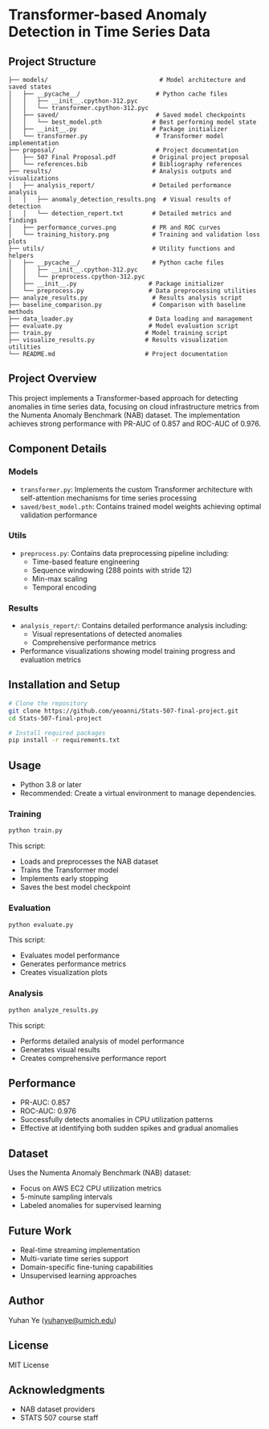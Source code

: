 # Transformer-based Anomaly Detection in Time Series Data

## Project Structure
```
├── models/                               # Model architecture and saved states
│   ├── __pycache__/                     # Python cache files
│   │   ├── __init__.cpython-312.pyc
│   │   └── transformer.cpython-312.pyc
│   ├── saved/                           # Saved model checkpoints
│   │   └── best_model.pth              # Best performing model state
│   ├── __init__.py                     # Package initializer
│   └── transformer.py                   # Transformer model implementation
├── proposal/                            # Project documentation
│   ├── 507 Final Proposal.pdf          # Original project proposal
│   └── references.bib                  # Bibliography references
├── results/                            # Analysis outputs and visualizations
│   ├── analysis_report/                # Detailed performance analysis
│   │   ├── anomaly_detection_results.png  # Visual results of detection
│   │   └── detection_report.txt        # Detailed metrics and findings
│   ├── performance_curves.png          # PR and ROC curves
│   └── training_history.png            # Training and validation loss plots
├── utils/                              # Utility functions and helpers
│   ├── __pycache__/                    # Python cache files
│   │   ├── __init__.cpython-312.pyc
│   │   └── preprocess.cpython-312.pyc
│   ├── __init__.py                    # Package initializer
│   └── preprocess.py                  # Data preprocessing utilities
├── analyze_results.py                  # Results analysis script
├── baseline_comparison.py              # Comparison with baseline methods
├── data_loader.py                     # Data loading and management
├── evaluate.py                        # Model evaluation script
├── train.py                          # Model training script
├── visualize_results.py              # Results visualization utilities
└── README.md                         # Project documentation
```

## Project Overview
This project implements a Transformer-based approach for detecting anomalies in time series data, focusing on cloud infrastructure metrics from the Numenta Anomaly Benchmark (NAB) dataset. The implementation achieves strong performance with PR-AUC of 0.857 and ROC-AUC of 0.976.

## Component Details

### Models
- `transformer.py`: Implements the custom Transformer architecture with self-attention mechanisms for time series processing
- `saved/best_model.pth`: Contains trained model weights achieving optimal validation performance

### Utils
- `preprocess.py`: Contains data preprocessing pipeline including:
  - Time-based feature engineering
  - Sequence windowing (288 points with stride 12)
  - Min-max scaling
  - Temporal encoding

### Results
- `analysis_report/`: Contains detailed performance analysis including:
  - Visual representations of detected anomalies
  - Comprehensive performance metrics
- Performance visualizations showing model training progress and evaluation metrics

## Installation and Setup
```bash
# Clone the repository
git clone https://github.com/yeoanni/Stats-507-final-project.git
cd Stats-507-final-project

# Install required packages
pip install -r requirements.txt
```

## Usage
- Python 3.8 or later
- Recommended: Create a virtual environment to manage dependencies.

### Training
```python
python train.py
```
This script:
- Loads and preprocesses the NAB dataset
- Trains the Transformer model
- Implements early stopping
- Saves the best model checkpoint

### Evaluation
```python
python evaluate.py
```
This script:
- Evaluates model performance
- Generates performance metrics
- Creates visualization plots

### Analysis
```python
python analyze_results.py
```
This script:
- Performs detailed analysis of model performance
- Generates visual results
- Creates comprehensive performance report

## Performance
- PR-AUC: 0.857
- ROC-AUC: 0.976
- Successfully detects anomalies in CPU utilization patterns
- Effective at identifying both sudden spikes and gradual anomalies

## Dataset
Uses the Numenta Anomaly Benchmark (NAB) dataset:
- Focus on AWS EC2 CPU utilization metrics
- 5-minute sampling intervals
- Labeled anomalies for supervised learning

## Future Work
- Real-time streaming implementation
- Multi-variate time series support
- Domain-specific fine-tuning capabilities
- Unsupervised learning approaches

## Author
Yuhan Ye (yuhanye@umich.edu)

## License
MIT License

## Acknowledgments
- NAB dataset providers
- STATS 507 course staff
